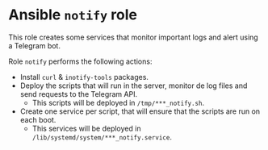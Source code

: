 # Ansible `notify` role

This role creates some services that monitor important logs and alert using a Telegram bot.

Role `notify` performs the following actions:

- Install `curl` & `inotify-tools` packages.
- Deploy the scripts that will run in the server, monitor de log files and send requests to the Telegram API.
  - This scripts will be deployed in `/tmp/***_notify.sh`.
- Create one service per script, that will ensure that the scripts are run on each boot.
  - This services will be deployed in `/lib/systemd/system/***_notify.service`.